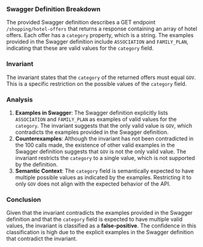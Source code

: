 ### Swagger Definition Breakdown
The provided Swagger definition describes a GET endpoint `/shopping/hotel-offers` that returns a response containing an array of hotel offers. Each offer has a `category` property, which is a string. The examples provided in the Swagger definition include `ASSOCIATION` and `FAMILY_PLAN`, indicating that these are valid values for the `category` field.

### Invariant
The invariant states that the `category` of the returned offers must equal `GOV`. This is a specific restriction on the possible values of the `category` field.

### Analysis
1. **Examples in Swagger**: The Swagger definition explicitly lists `ASSOCIATION` and `FAMILY_PLAN` as examples of valid values for the `category`. The invariant suggests that the only valid value is `GOV`, which contradicts the examples provided in the Swagger definition.
2. **Counterexamples**: Although the invariant has not been contradicted in the 100 calls made, the existence of other valid examples in the Swagger definition suggests that `GOV` is not the only valid value. The invariant restricts the `category` to a single value, which is not supported by the definition.
3. **Semantic Context**: The `category` field is semantically expected to have multiple possible values as indicated by the examples. Restricting it to only `GOV` does not align with the expected behavior of the API.

### Conclusion
Given that the invariant contradicts the examples provided in the Swagger definition and that the `category` field is expected to have multiple valid values, the invariant is classified as a **false-positive**. The confidence in this classification is high due to the explicit examples in the Swagger definition that contradict the invariant.
